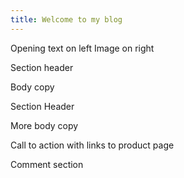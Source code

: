 ```yaml
---
title: Welcome to my blog
---
```


Opening text on left
Image on right

Section header

Body copy

Section Header

More body copy

Call to action with links to product page

Comment section
